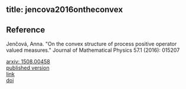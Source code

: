 title: jencova2016ontheconvex 
---

## Reference

Jenčová, Anna. "On the convex structure of process positive operator valued measures." Journal of Mathematical Physics 57.1 (2016): 015207


[arxiv: 1508.00458](https://arxiv.org/abs/1508.00458)    
[published version](jencova2016ontheconvex/published.pdf)    
[link](https://aip.scitation.org/doi/abs/10.1063/1.4935072)    
[doi](https://doi.org/10.1063/1.4935072)
